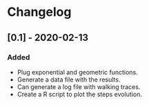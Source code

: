 # Changelog

## [0.1] - 2020-02-13
### Added
- Plug exponential and geometric functions.
- Generate a data file with the results.
- Can generate a log file with walking traces.
- Create a R script to plot the steps evolution.
